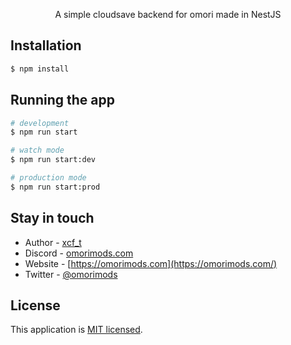 

  <p align="center">A simple cloudsave backend for omori made in NestJS</p>

## Installation

```bash
$ npm install
```

## Running the app

```bash
# development
$ npm run start

# watch mode
$ npm run start:dev

# production mode
$ npm run start:prod
```

## Stay in touch

- Author - [xcf_t](https://github.com/xcf_t)
- Discord - [omorimods.com](https://discord.com/invite/EDTMF85Hnp)
- Website - [https://omorimods.com](https://omorimods.com/)
- Twitter - [@omorimods](https://twitter.com/omorimods)

## License

This application is [MIT licensed](LICENSE).
